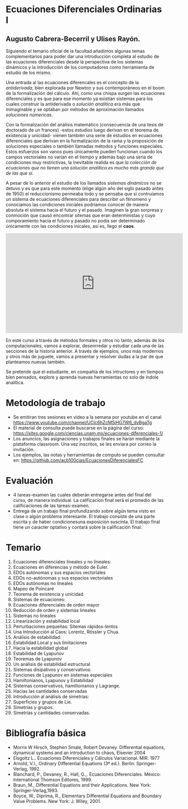 # Ecuaciones Diferenciales Ordinarias I
## Augusto Cabrera-Becerril y Ulises Rayón.

Siguiendo el temario oficial de la facultad añadimos algunas temas complementarios para poder dar una introducción completa al estudio de las ecuaciones diferenciales desde la perspectiva de los sistemas dinámicos y la introducción de los computadores como herramienta de estudio de los mismo.

Una entrada al las ecuaciones diferencales es el concepto de la _antiderivada_, bien explorada por Newton y sus contemporáneos en el boom de la formalización del cálculo. Ahí, como una chispa surgen las ecuaciones diferenciales y es que para ese momento ya existían sistemas para los cuales construir la antiderivada o _solución analítica_ era más que inimaginable y se optaban por métodos de aproximación llamados _soluciones númericas_.

Con la formalización del análisis matemático (consecuencia de una tesis de doctorado de un frances) -estos estudios luego derivan en el teorema de existencia y unicidad- vienen también una serie de estudios en ecuaciones diferenciales que derivan en la formalización de la rama y la proposición de soluciones especiales o también llamadas métodos y funciones especiales. Estos esfuerzos son vanos pues únicamente pueden funcionan cuando los campos vectoriales no varían en el tiempo y además bajo una seria de condiciones muy restrictivas, la inevitable realida es que _la colección de ecuaciones que no tienen una solución analítica es mucho más grande que de las que sí_.

A pesar de lo anterior el estudio de los llamados _sistemas dinámicos_ no se detuvo y es que para este momento (elige algún año del siglo pasado antes de 1950) el reduccionismo permeaba todo y se pensaba que si contruíamos un sistema de ecuaciones diferenciales para describir un fénomeno y conociamos las condiciones iniciales podríamos conocer de manera absoluta el sistema hacia el futuro y el pasado. Imaginen la gran sorpresa y conmoción que causó encontrar sitemas que eran deterministas y cuyo comporamiento hacia el futuro y pasado no podía ser determinado únicamente con las condiciones inicales, así es, llego el **caos**.

<iframe width="560" height="315" src="https://www.youtube.com/embed/Rz2yEMeKZuE" frameborder="0" allow="accelerometer; autoplay; encrypted-media; gyroscope; picture-in-picture" allowfullscreen></iframe>  



En este curso a través de métodos formales y otros no tanto, además de los computacionales, vamos a explorar, desenrredar y estudiar cada una de las secciones de la historia anterior. A través de ejemplos, unos más modernos y otros más de juguete, vamos a presentar y resolver dudas a la par de que planteamos nuevas también.

Se pretende que el estudiante, en compañía de los intructores y en tiempos bien pensados, explore y aprenda nuevas herramientas no solo de índole analítica.

# Metodología de trabajo
* Se emitiran tres sesiones en video a la semana por youtube en el canal https://www.youtube.com/channel/UClc6hZcM5iHG7W6_dvBgaTg
* El material de consulta puede buscarse en la página del curso: https://sites.google.com/ciencias.unam.mx/ecuaciones-diferenciales-1/
* Los anuncios, las asignaciones y trabajos finales se haran mediante la plataforma classroom. Una vez inscritos, se les enviara por correo la invitación.
* Los ejemplos, las notas y herramientas de computo se pueden consultar en: https://github.com/acb100cias/EcuacionesDiferencialesFC

# Evaluación
* 4 tareas-examen las cuales deberán entregarse antes del final del curso, de manera individual. La calificacion final será el promedio de las calificaciones de las tareas-examen.
* Entrega de un trabajo final profundizando sobre algún tema visto en clase o algún problema interesante. El trabajo consiste de una parte escrita y de haber condicionesuna exposición suscinta. El trabajo final tiene un caracter optativo y contará sobre la calificación final.



# Temario
1. Ecuaciones diferenciales lineales y no lineales:
  1. Ecuaciones en diferencias y método de Euler.
  2. EDOs autónomas y sus espacios vectoriales
  3. EDOs no-autónomas y sus espacios vectoriales
  4. EDOs autónomas no lineales
  5. Mapeo de Poincaré
  6. Teorema de existencia y unicidad.
2. Sistemas de ecuaciones:
  1. Ecuaciones diferenciales de orden mayor
  2. Reducción de orden y sistemas lineales
  3. Sistemas no lineales
  4. Linearización y estabilidad local
  5. Perturbaciones pequeñas: Sitemas rápidos-lentos
  6. Una Introducción al Caos: Lorentz, Rössler y Chua.
3. Análisis de estabilidad:
  1. Estabilidad Local y sus limitaciones
  2. Hacia la estabilidad global
  3. Estabilidad de Lyapunov
  4. Teoremas de Lyapunov
  5. Un análisis de estabilidad estructural
4. Sistemas disipativos y conservativos:
  1. Funciones de Lyapunov en sistemas especiales
  2. Hamiltonianos, Lyapunov y Estabilidad
  3. Sistemas conservativos, hamiltonianos y Lagrange.
  4. Hacias las cantidades conservadas
5. Introducción al análisis de simetrías:
  1. Superficies y grupos de Lie.
  2. Simetrías y grupos.
  3. Simetrías y cantidades conservadas.


# Bibliografía básica
* Morris W Hirsch, Stephen Smale, Robert Devaney. Differential equations, dynamical systems and an introduction to chaos, Elsevier 2004
* Elsgoltz L.. Ecuaciones Diferenciales y Cálculos Variacional. MIR. 1977
* Arnold, V.I., Ordinary Differential Equations (3ª ed.). Berlin: Springer-Verlag, 1992.
* Blanchard, P., Devaney, R., Hall, G.,. Ecuaciones Diferenciales. México: International Thomson Editores, 1999.
* Braun, M., Differential Equations and their Applications. New York: Springer-Verlag,1993.
* Boyce, W., Diprima, R., Elementary Differential Equations and Boundary Value Problems. New York: J. Wiley, 2001.
